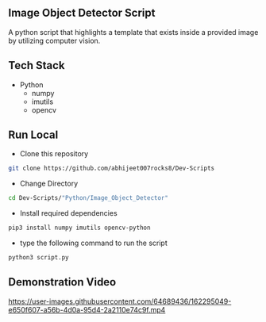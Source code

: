 ## Image Object Detector Script

A python script that highlights a template that exists inside a provided image by utilizing computer vision.

## Tech Stack

* Python
	* numpy
	* imutils
	* opencv

## Run Local

* Clone this repository

```bash
git clone https://github.com/abhijeet007rocks8/Dev-Scripts
```

* Change Directory

```bash
cd Dev-Scripts/"Python/Image_Object_Detector"
```

* Install required dependencies
```bash
pip3 install numpy imutils opencv-python
```

* type the following command to run the script
```bash
python3 script.py
```

## Demonstration Video

https://user-images.githubusercontent.com/64689436/162295049-e650f607-a56b-4d0a-95d4-2a2110e74c9f.mp4

